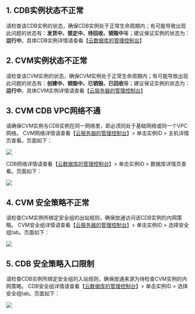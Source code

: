 ## 1. CDB实例状态不正常

请检查该CDB实例的状态，确保CDB实例处于正常生命周期内；有可能导致出现此问题的状态有：**发货中、锁定中、待回收、销毁中**等；建议保证实例的状态为：**运行中**。具体CDB实例详情请查看【[云数据库的管理控制台](https://console.cloud.tencent.com/cdb)】

## 2. CVM实例状态不正常

请检查该CVM实例的状态，确保CVM实例处于正常生命周期内；有可能导致出现此问题的状态有：**创建中、销毁中、已销毁、已回收**等；建议保证实例的状态为：**运行中**。具体CVM实例详情请查看【[云服务器的管理控制台](https://console.cloud.tencent.com/cvm)】

## 3. CVM CDB VPC网络不通

请确保CVM实例与CDB实例在同一网络里，即必须同处于基础网络或同一个VPC网络。
CVM网络详情请查看【[云服务器的管理控制台](https://console.cloud.tencent.com/cvm)】>  单击实例ID > 主机详情页查看。页面如下：

![](https://main.qcloudimg.com/raw/d60cf59bcbb2947f477ef140b1e6f708.png)
 
CDB网络详情请查看【[云数据库的管理控制台](https://console.cloud.tencent.com/cdb)】>  单击实例ID > 数据库详情页查看。页面如下：

![](https://main.qcloudimg.com/raw/05bb5895b8fc24145e5d4749704bbe3c.png)

## 4. CVM 安全策略不正常

请检查CVM实例所绑定安全组的出站规则，确保放通访问该CDB实例的内网策略。
CVM安全组详情请查看【[云服务器的管理控制台](https://console.cloud.tencent.com/cvm)】>  单击实例ID > 选择安全组tab。页面如下：

![](https://main.qcloudimg.com/raw/446a498b2e351e3fcfb4498c7a55e698.png)

## 5. CDB 安全策略入口限制

请检查CDB实例所绑定安全组的入站规则，确保放通来源为待检查CVM实例的内网策略。
CDB安全组详情请查看【[云数据库的管理控制台](https://console.cloud.tencent.com/cdb)】>  单击实例ID > 选择安全组tab。页面如下：

![](https://main.qcloudimg.com/raw/6e9c99391347aae4ed09eb47999db70f.png)

